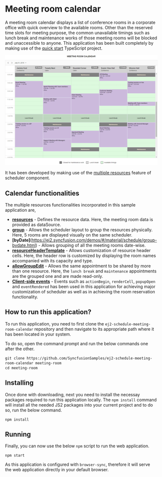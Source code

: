 # Meeting room calendar

A meeting room calendar displays a list of conference rooms in a corporate office with quick overview to the available rooms. Other than the reserved time slots for meeting purpose, the common unavailable timings such as lunch break and maintenance works of those meeting rooms will be blocked and unaccessible to anyone. This application has been built completely by making use of the [quick start](https://github.com/syncfusion/ej2-quickstart.git) TypeScript project.

![Meeting Room Calendar](meeting-room-final.png)

It has been developed by making use of the [multiple resources](https://ej2.syncfusion.com/documentation/schedule/resources.html?lang=typescript) feature of scheduler component.

## Calendar functionalities

The multiple resources functionalities incorporated in this sample application are,

* **[resources](https://ej2.syncfusion.com/documentation/schedule/resources.html?lang=typescript)** - Defines the resource data. Here, the meeting room data is provided as dataSource.
* **[group](https://ej2.syncfusion.com/demos/#/material/schedule/group.html)** - Allows the scheduler layout to group the resources physically. Here, 5 rooms are displayed visually on the same scheduler.
* **[byDate]**(https://ej2.syncfusion.com/demos/#/material/schedule/group-bydate.html) - Allows grouping of all the meeting rooms date-wise.
* **[resourceHeaderTemplate](https://ej2.syncfusion.com/demos/#/material/schedule/group-custom-work-days.html)** - Allows customization of resource header cells. Here, the header row is customized by displaying the room names accompanied with its capacity and type.
* **[allowGroupEdit](https://ej2.syncfusion.com/demos/#/material/schedule/group-editing.html)** - Allows the same appointment to be shared by more than one resource. Here, the `lunch break` and `maintenance` appointments are the grouped one and are made read-only.
* **[Client-side events](https://ej2.syncfusion.com/demos/#/material/schedule/events.html)** - Events such as `actionBegin`, `renderCell`, `popupOpen` and `eventRendered` has been used in this application for achieving major customization of scheduler as well as in achieving the room reservation functionality. 

## How to run this application?

To run this application, you need to first clone the `ej2-schedule-meeting-room-calendar` repository and then navigate to its appropriate path where it has been located in your system.

To do so, open the command prompt and run the below commands one after the other.

```
git clone https://github.com/SyncfusionSamples/ej2-schedule-meeting-room-calendar meeting-room
cd meeting-room
```

## Installing

Once done with downloading, next you need to install the necessay packages required to run this application locally. The `npm install` command will install all the needed JS2 packages into your current project and to do so, run the below command.

```
npm install
```

## Running

Finally, you can now use the below `npm` script to run the web application.

```
npm start
```

As this application is configured with `browser-sync`, therefore it will serve the web application directly in your default browser.


